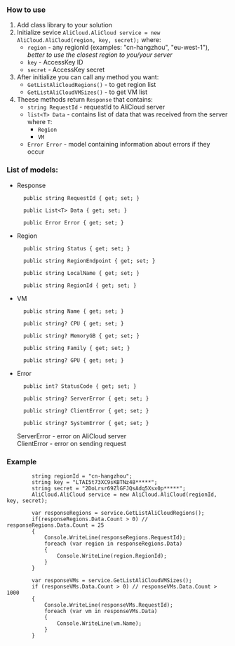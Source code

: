 ### How to use

1. Add class library to your solution
2. Initialize sevice `AliCloud.AliCloud service = new AliCloud.AliCloud(region, key, secret);` where:
    - `region` - any regionId (examples: "cn-hangzhou", "eu-west-1"), *better to use the closest region to you/your server*
    - `key` - AccessKey ID
    - `secret` - AccessKey secret
3. After initialize you can call any method you want: 
    - `GetListAliCloudRegions()` - to get region list
    - `GetListAliCloudVMSizes()` - to get VM list  
4. Theese methods return `Response` that contains:
    - `string RequestId` - requestId to AliCloud server
    - `list<T> Data` - contains list of data that was received from the server where `T`:
        - `Region`
        - `VM`
    - `Error Error` - model containing information about errors if they occur


### List of models:
- Response

        public string RequestId { get; set; }

        public List<T> Data { get; set; }

        public Error Error { get; set; }
- Region  

        public string Status { get; set; }

        public string RegionEndpoint { get; set; }

        public string LocalName { get; set; }

        public string RegionId { get; set; }
- VM  

        public string Name { get; set; }

        public string? CPU { get; set; }

        public string? MemoryGB { get; set; }

        public string Family { get; set; }

        public string? GPU { get; set; } 
- Error  

        public int? StatusCode { get; set; }

        public string? ServerError { get; set; }

        public string? ClientError { get; set; }

        public string? SystemError { get; set; }
  ServerError - error on AliCloud server  
  ClientError - error on sending request
  
### Example

            string regionId = "cn-hangzhou";
            string key = "LTAI5t73XC9sKBTNz48*****";
            string secret = "2DoLrsr69ZlGFJQsAdq5Xsx0p*****";
            AliCloud.AliCloud service = new AliCloud.AliCloud(regionId, key, secret);

            var responseRegions = service.GetListAliCloudRegions(); 
            if(responseRegions.Data.Count > 0) // responseRegions.Data.Count = 25
            {
                Console.WriteLine(responseRegions.RequestId);
                foreach (var region in responseRegions.Data)
                {
                    Console.WriteLine(region.RegionId);
                }
            }

            var responseVMs = service.GetListAliCloudVMSizes();
            if (responseVMs.Data.Count > 0) // responseVMs.Data.Count > 1000
            {
                Console.WriteLine(responseVMs.RequestId);
                foreach (var vm in responseVMs.Data)
                {
                    Console.WriteLine(vm.Name);
                }
            }
